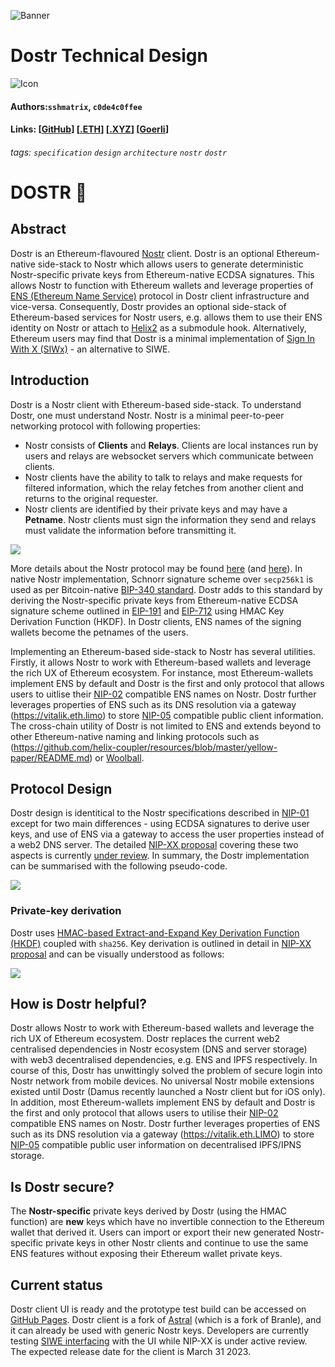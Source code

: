 ![Banner](https://raw.githubusercontent.com/dostr-eth/resources/main/graphics/banner.png)
# Dostr Technical Design
![Icon](https://raw.githubusercontent.com/dostr-eth/resources/main/graphics/icon_smol.png)
#### Authors:`sshmatrix`, `c0de4c0ffee`
#### Links: [[GitHub](https://github.com/dostr-eth)]  [[.ETH](https://dostr.eth.limo)]  [[.XYZ](https://dostr.xyz)] [[Goerli]()]
###### tags: `specification` `design` `architecture` `nostr` `dostr`
# DOSTR 📡

## Abstract

Dostr is an Ethereum-flavoured [Nostr](https://github.com/nostr-protocol/nostr#readme) client. Dostr is an optional Ethereum-native side-stack to Nostr which allows users to generate deterministic Nostr-specific private keys from Ethereum-native ECDSA signatures. This allows Nostr to function with Ethereum wallets and leverage properties of [ENS (Ethereum Name Service)](https://docs.ens.domains/) protocol in Dostr client infrastructure and vice-versa. Consequently, Dostr provides an optional side-stack of Ethereum-based services for Nostr users, e.g. allows them to use their ENS identity on Nostr or attach to [Helix2](https://github.com/helix-coupler/resources/blob/master/yellow-paper/README.md) as a submodule hook. Alternatively, Ethereum users may find that Dostr is a minimal implementation of [Sign In With X (SIWx)](https://chainagnostic.org/CAIPs/caip-122) - an alternative to SIWE.

## Introduction

Dostr is a Nostr client with Ethereum-based side-stack. To understand Dostr, one must understand Nostr. Nostr is a minimal peer-to-peer networking protocol with following properties:

- Nostr consists of **Clients**  and **Relays**. Clients are local instances run by users and relays are websocket servers which communicate between clients.
- Nostr clients have the ability to talk to relays and make requests for filtered information, which the relay fetches from another client and returns to the original requester.
- Nostr clients are identified by their private keys and may have a **Petname**. Nostr clients must sign the information they send and relays must validate the information before transmitting it.

![](https://raw.githubusercontent.com/dostr-eth/resources/main/graphics/nostr.png)

More details about the Nostr protocol may be found [here](https://github.com/rajarshimaitra/rust-nostr/blob/main/VISION.md) (and [here](https://github.com/nostr-protocol/nips)). In native Nostr implementation, Schnorr signature scheme over `secp256k1` is used as per Bitcoin-native [BIP-340 standard](https://github.com/bitcoin/bips/blob/master/bip-0340.mediawiki#design). Dostr adds to this standard by deriving the Nostr-specific private keys from Ethereum-native ECDSA signature scheme outlined in [EIP-191](https://eips.ethereum.org/EIPS/eip-191) and [EIP-712](https://eips.ethereum.org/EIPS/eip-712) using HMAC Key Derivation Function (HKDF). In Dostr clients, ENS names of the signing wallets become the petnames of the users.

Implementing an Ethereum-based side-stack to Nostr has several utilities. Firstly, it allows Nostr to work with Ethereum-based wallets and leverage the rich UX of Ethereum ecosystem. For instance, most Ethereum-wallets implement ENS by default and Dostr is the first and only protocol that allows users to uitlise their [NIP-02](https://github.com/nostr-protocol/nips/blob/master/02.md) compatible ENS names on Nostr. Dostr further leverages properties of ENS such as its DNS resolution via a gateway (https://vitalik.eth.limo) to store [NIP-05](https://github.com/nostr-protocol/nips/blob/master/05.md) compatible public client information. The cross-chain utility of Dostr is not limited to ENS and extends beyond to other Ethereum-native naming and linking protocols such as (https://github.com/helix-coupler/resources/blob/master/yellow-paper/README.md) or [Woolball](https://woolball.xyz).

## Protocol Design

Dostr design is identitical to the Nostr specifications described in [NIP-01](https://github.com/nostr-protocol/nips/blob/master/01.md) except for two main differences -  using ECDSA signatures to derive user keys, and use of ENS via a gateway to access the user properties instead of a web2 DNS server. The detailed [NIP-XX proposal](https://github.com/dostr-eth/nips/blob/ethkeygen/xx.md) covering these two aspects is currently [under review](https://github.com/nostr-protocol/nips/pull/268). In summary, the Dostr implementation can be summarised with the following pseudo-code.

![](https://raw.githubusercontent.com/dostr-eth/resources/main/graphics/dostr.png)

### Private-key derivation

Dostr uses [HMAC-based Extract-and-Expand Key Derivation Function (HKDF)](https://datatracker.ietf.org/doc/html/rfc5869) coupled with `sha256`. Key derivation is outlined in detail in [NIP-XX proposal](https://github.com/dostr-eth/nips/blob/ethkeygen/xx.md) and can be visually understood as follows:

![](https://raw.githubusercontent.com/dostr-eth/resources/main/graphics/nip-xx.png)

## How is Dostr helpful?

Dostr allows Nostr to work with Ethereum-based wallets and leverage the rich UX of Ethereum ecosystem. Dostr replaces the current web2 centralised dependencies in Nostr ecosystem (DNS and server storage) with web3 decentralised dependencies, e.g. ENS and IPFS respectively. In course of this, Dostr has unwittingly solved the problem of secure login into Nostr network from mobile devices. No universal Nostr mobile extensions existed until Dostr (Damus recently launched a Nostr client but for iOS only). In addition, most Ethereum-wallets implement ENS by default and Dostr is the first and only protocol that allows users to utilise their [NIP-02](https://github.com/nostr-protocol/nips/blob/master/02.md) compatible ENS names on Nostr. Dostr further leverages properties of ENS such as its DNS resolution via a gateway (https://vitalik.eth.LIMO) to store [NIP-05](https://github.com/nostr-protocol/nips/blob/master/05.md) compatible public user information on decentralised IPFS/IPNS storage.

## Is Dostr secure?

The **Nostr-specific** private keys derived by Dostr (using the HMAC function) are **new** keys which have no invertible connection to the Ethereum wallet that derived it. Users can import or export their new generated Nostr-specific private keys in other Nostr clients and continue to use the same ENS features without exposing their Ethereum wallet private keys.

## Current status

Dostr client UI is ready and the prototype test build can be accessed on [GitHub Pages](https://dostr-eth.github.io/homepage/). Dostr client is a fork of [Astral](https://astral.ninja/) (which is a fork of Branle), and it can already be used with generic Nostr keys. Developers are currently testing [SIWE interfacing](https://github.com/dostr-eth/nips/blob/ethkeygen/xx.md) with the UI while NIP-XX is under active review. The expected release date for the client is March 31 2023.
